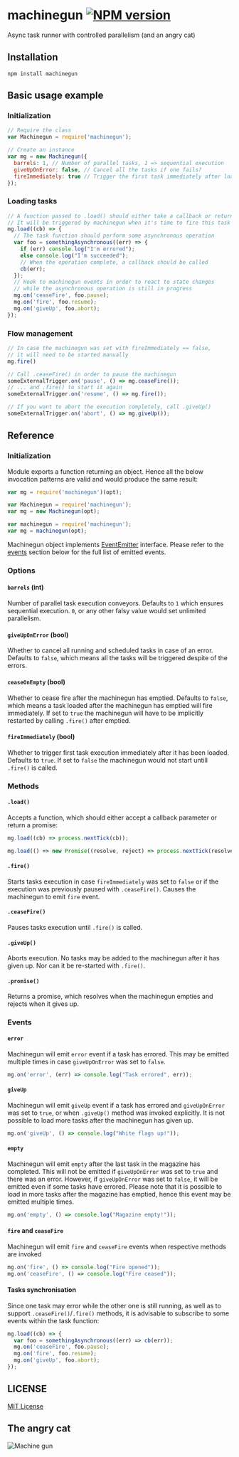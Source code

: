 # machinegun [![NPM version](https://badge.fury.io/js/machinegun.svg)](https://badge.fury.io/js/machinegun)

Async task runner with controlled parallelism (and an angry cat)

## Installation

`npm install machinegun`

## Basic usage example

### Initialization

```javascript
// Require the class
var Machinegun = require('machinegun');

// Create an instance
var mg = new Machinegun({
  barrels: 1, // Number of parallel tasks, 1 => sequential execution
  giveUpOnError: false, // Cancel all the tasks if one fails?
  fireImmediately: true // Trigger the first task immediately after loading?
});
```

### Loading tasks

```javascript
// A function passed to .load() should either take a callback or return a promise
// It will be triggered by machinegun when it's time to fire this task
mg.load((cb) => {
  // The task function should perform some asynchronous operation
  var foo = somethingAsynchronous((err) => {
    if (err) console.log("I'm errored");
    else console.log("I'm succeeded");
    // When the operation complete, a callback should be called
    cb(err);
  });
  // Hook to machinegun events in order to react to state changes
  // while the asynchronous operation is still in progress
  mg.on('ceaseFire', foo.pause);
  mg.on('fire', foo.resume);
  mg.on('giveUp', foo.abort);
});
```

### Flow management

```javascript
// In case the machinegun was set with fireImmediately == false,
// it will need to be started manually
mg.fire()

// Call .ceaseFire() in order to pause the machinegun
someExternalTrigger.on('pause', () => mg.ceaseFire());
// ... and .fire() to start it again
someExternalTrigger.on('resume', () => mg.fire());

// If you want to abort the execution completely, call .giveUp()
someExternalTrigger.on('abort', () => mg.giveUp());
```

## Reference

### Initialization

Module exports a function returning an object. Hence all the below invocation patterns are valid and would produce the same result:

```javascript
var mg = require('machinegun')(opt);
```
```javascript
var Machinegun = require('machinegun');
var mg = new Machinegun(opt);
```
```javascript
var machinegun = require('machinegun');
var mg = machinegun(opt);
```

Machinegun object implements [EventEmitter](https://nodejs.org/api/events.html) interface. Please refer to the [events](#events) section below for the full list of emitted events.

### Options

#### `barrels` (int)
Number of parallel task execution conveyors. Defaults to `1` which ensures sequential execution. `0`, or any other falsy value would set unlimited parallelism.

#### `giveUpOnError` (bool)
Whether to cancel all running and scheduled tasks in case of an error. Defaults to `false`, which means all the tasks will be triggered despite of the errors.

#### `ceaseOnEmpty` (bool)
Whether to cease fire after the machinegun has emptied. Defaults to `false`, which means a task loaded after the machinegun has emptied will fire immediately. If set to `true` the machinegun will have to be implicitly restarted by calling `.fire()` after emptied.

#### `fireImmediately` (bool)
Whether to trigger first task execution immediately after it has been loaded. Defaults to `true`. If set to `false` the machinegun would not start untill `.fire()` is called.

### Methods

#### `.load()`

Accepts a function, which should either accept a callback parameter or return a promise:

```javascript
mg.load((cb) => process.nextTick(cb));
```
```javascript
mg.load(() => new Promise((resolve, reject) => process.nextTick(resolve)));
```

#### `.fire()`

Starts tasks execution in case `fireImmediately` was set to `false` or if the execution was previously paused with `.ceaseFire()`. Causes the machinegun to emit `fire` event.

#### `.ceaseFire()`

Pauses tasks execution until `.fire()` is called.

#### `.giveUp()`

Aborts execution. No tasks may be added to the machinegun after it has given up. Nor can it be re-started with `.fire()`.

#### `.promise()`

Returns a promise, which resolves when the machinegun empties and rejects when it gives up.

### Events

#### `error`

Machinegun will emit `error` event if a task has errored. This may be emitted multiple times in case `giveUpOnError` was set to `false`.
```javascript
mg.on('error', (err) => console.log("Task errored", err));
```

#### `giveUp`

Machinegun will emit `giveUp` event if a task has errored and `giveUpOnError` was set to `true`, or when `.giveUp()` method was invoked explicitly.
It is not possible to load more tasks after the machinegun has given up.
```javascript
mg.on('giveUp', () => console.log("White flags up!"));
```

#### `empty`

Machinegun will emit `empty` after the last task in the magazine has completed.
This will not be emitted if `giveUpOnError` was set to `true` and there was an error.
However, if `giveUpOnError` was set to `false`, it will be emitted even if some tasks have errored.
Please note that it is possible to load in more tasks after the magazine has emptied, hence this event may be emitted multiple times.
```javascript
mg.on('empty', () => console.log("Magazine empty!"));
```

#### `fire` and `ceaseFire`

Machinegun will emit `fire` and `ceaseFire` events when respective methods are invoked
```javascript
mg.on('fire', () => console.log("Fire opened"));
mg.on('ceaseFire', () => console.log("Fire ceased"));
```

#### Tasks synchronisation

Since one task may error while the other one is still running, as well as to support `.ceaseFire()`/`.fire()` methods, it is advisable to subscribe to some events within the task function:
```javascript
mg.load((cb) => {
  var foo = somethingAsynchronous((err) => cb(err));
  mg.on('ceaseFire', foo.pause);
  mg.on('fire', foo.resume);
  mg.on('giveUp', foo.abort);
});
```

## LICENSE

[MIT License](http://en.wikipedia.org/wiki/MIT_License)

## The angry cat

![Machine gun](https://media.giphy.com/media/f2fVSJWddYb6g/giphy.gif)